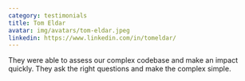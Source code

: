 ```yaml
---
category: testimonials
title: Tom Eldar
avatar: img/avatars/tom-eldar.jpeg
linkedin: https://www.linkedin.com/in/tomeldar/
---
```


They were able to assess our complex codebase and make an impact quickly. They ask the right questions and make the complex simple.
